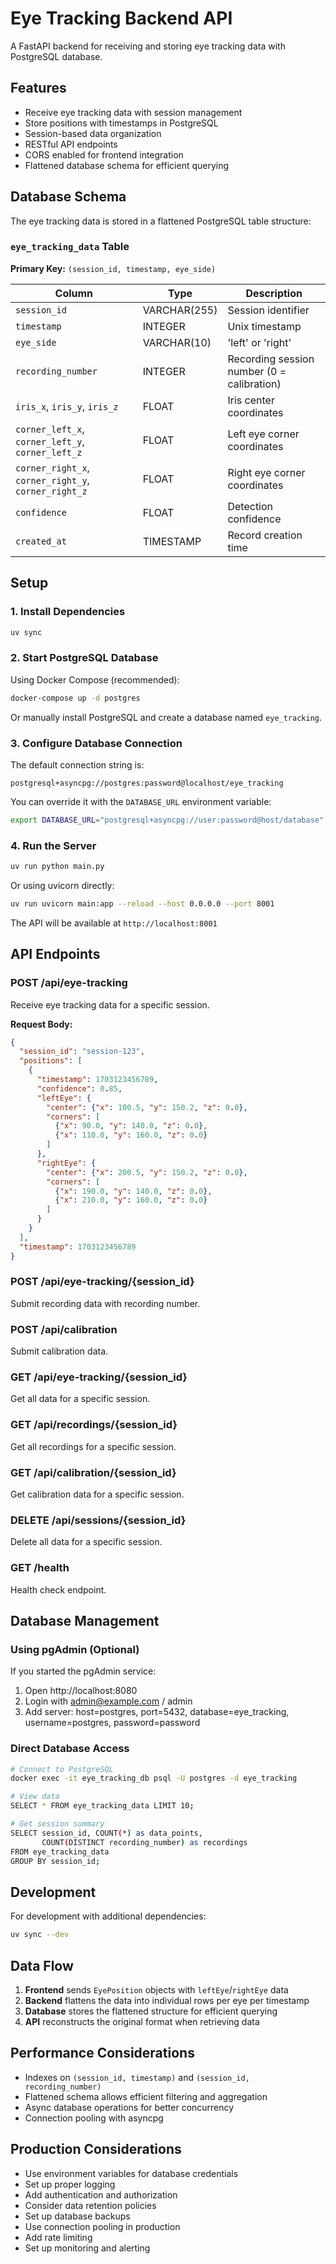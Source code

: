 # Eye Tracking Backend API

A FastAPI backend for receiving and storing eye tracking data with PostgreSQL database.

## Features

- Receive eye tracking data with session management
- Store positions with timestamps in PostgreSQL
- Session-based data organization
- RESTful API endpoints
- CORS enabled for frontend integration
- Flattened database schema for efficient querying

## Database Schema

The eye tracking data is stored in a flattened PostgreSQL table structure:

### `eye_tracking_data` Table

**Primary Key:** `(session_id, timestamp, eye_side)`

| Column | Type | Description |
|--------|------|-------------|
| `session_id` | VARCHAR(255) | Session identifier |
| `timestamp` | INTEGER | Unix timestamp |
| `eye_side` | VARCHAR(10) | 'left' or 'right' |
| `recording_number` | INTEGER | Recording session number (0 = calibration) |
| `iris_x`, `iris_y`, `iris_z` | FLOAT | Iris center coordinates |
| `corner_left_x`, `corner_left_y`, `corner_left_z` | FLOAT | Left eye corner coordinates |
| `corner_right_x`, `corner_right_y`, `corner_right_z` | FLOAT | Right eye corner coordinates |
| `confidence` | FLOAT | Detection confidence |
| `created_at` | TIMESTAMP | Record creation time |

## Setup

### 1. Install Dependencies

```bash
uv sync
```

### 2. Start PostgreSQL Database

Using Docker Compose (recommended):
```bash
docker-compose up -d postgres
```

Or manually install PostgreSQL and create a database named `eye_tracking`.

### 3. Configure Database Connection

The default connection string is:
```
postgresql+asyncpg://postgres:password@localhost/eye_tracking
```

You can override it with the `DATABASE_URL` environment variable:
```bash
export DATABASE_URL="postgresql+asyncpg://user:password@host/database"
```

### 4. Run the Server

```bash
uv run python main.py
```

Or using uvicorn directly:
```bash
uv run uvicorn main:app --reload --host 0.0.0.0 --port 8001
```

The API will be available at `http://localhost:8001`

## API Endpoints

### POST /api/eye-tracking
Receive eye tracking data for a specific session.

**Request Body:**
```json
{
  "session_id": "session-123",
  "positions": [
    {
      "timestamp": 1703123456789,
      "confidence": 0.85,
      "leftEye": {
        "center": {"x": 100.5, "y": 150.2, "z": 0.0},
        "corners": [
          {"x": 90.0, "y": 140.0, "z": 0.0},
          {"x": 110.0, "y": 160.0, "z": 0.0}
        ]
      },
      "rightEye": {
        "center": {"x": 200.5, "y": 150.2, "z": 0.0},
        "corners": [
          {"x": 190.0, "y": 140.0, "z": 0.0},
          {"x": 210.0, "y": 160.0, "z": 0.0}
        ]
      }
    }
  ],
  "timestamp": 1703123456789
}
```

### POST /api/eye-tracking/{session_id}
Submit recording data with recording number.

### POST /api/calibration
Submit calibration data.

### GET /api/eye-tracking/{session_id}
Get all data for a specific session.

### GET /api/recordings/{session_id}
Get all recordings for a specific session.

### GET /api/calibration/{session_id}
Get calibration data for a specific session.

### DELETE /api/sessions/{session_id}
Delete all data for a specific session.

### GET /health
Health check endpoint.

## Database Management

### Using pgAdmin (Optional)

If you started the pgAdmin service:
1. Open http://localhost:8080
2. Login with admin@example.com / admin
3. Add server: host=postgres, port=5432, database=eye_tracking, username=postgres, password=password

### Direct Database Access

```bash
# Connect to PostgreSQL
docker exec -it eye_tracking_db psql -U postgres -d eye_tracking

# View data
SELECT * FROM eye_tracking_data LIMIT 10;

# Get session summary
SELECT session_id, COUNT(*) as data_points, 
       COUNT(DISTINCT recording_number) as recordings
FROM eye_tracking_data 
GROUP BY session_id;
```

## Development

For development with additional dependencies:
```bash
uv sync --dev
```

## Data Flow

1. **Frontend** sends `EyePosition` objects with `leftEye`/`rightEye` data
2. **Backend** flattens the data into individual rows per eye per timestamp
3. **Database** stores the flattened structure for efficient querying
4. **API** reconstructs the original format when retrieving data

## Performance Considerations

- Indexes on `(session_id, timestamp)` and `(session_id, recording_number)`
- Flattened schema allows efficient filtering and aggregation
- Async database operations for better concurrency
- Connection pooling with asyncpg

## Production Considerations

- Use environment variables for database credentials
- Set up proper logging
- Add authentication and authorization
- Consider data retention policies
- Set up database backups
- Use connection pooling in production
- Add rate limiting
- Set up monitoring and alerting 
